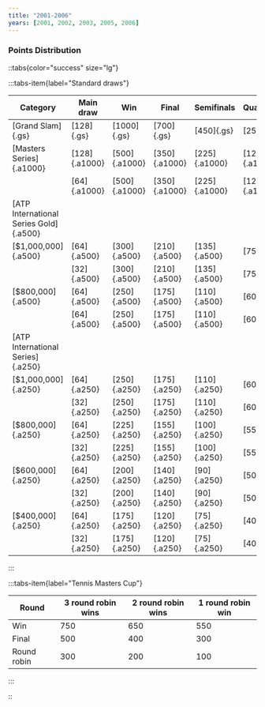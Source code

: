 ```yaml
---
title: "2001-2006"
years: [2001, 2002, 2003, 2005, 2006]
---
```


### Points Distribution

::tabs{color="success" size="lg"}

:::tabs-item{label="Standard draws"}

| Category                               | Main draw     | Win           | Final         | Semifinals    | Quarterfinals | Round of 16  | Round of 32  | Round of 64  | Round of 128 |
| -------------------------------------- | ------------- | ------------- | ------------- | ------------- | ------------- | ------------ | ------------ | ------------ | ------------ |
| [Grand Slam]{.gs}                      | [128]{.gs}    | [1000]{.gs}   | [700]{.gs}    | [450]{.gs}    | [250]{.gs}    | [150]{.gs}   | [75]{.gs}    | [35]{.gs}    | [5]{.gs}     |
| [Masters Series]{.a1000}               | [128]{.a1000} | [500]{.a1000} | [350]{.a1000} | [225]{.a1000} | [125]{.a1000} | [75]{.a1000} | [35]{.a1000} | [15]{.a1000} | [5]{.a1000}  |
|                                        | [64]{.a1000}  | [500]{.a1000} | [350]{.a1000} | [225]{.a1000} | [125]{.a1000} | [75]{.a1000} | [35]{.a1000} | [5]{.a1000}  | —            |
| [ATP International Series Gold]{.a500} |               |               |               |               |               |              |              |              |              |
| [$1,000,000]{.a500}                    | [64]{.a500}   | [300]{.a500}  | [210]{.a500}  | [135]{.a500}  | [75]{.a500}   | [25]{.a500}  | [15]{.a500}  | [5]{.a500}   | —            |
|                                        | [32]{.a500}   | [300]{.a500}  | [210]{.a500}  | [135]{.a500}  | [75]{.a500}   | [25]{.a500}  | [5]{.a500}   | —            | —            |
| [$800,000]{.a500}                      | [64]{.a500}   | [250]{.a500}  | [175]{.a500}  | [110]{.a500}  | [60]{.a500}   | [25]{.a500}  | [15]{.a500}  | [5]{.a500}   | —            |
|                                        | [64]{.a500}   | [250]{.a500}  | [175]{.a500}  | [110]{.a500}  | [60]{.a500}   | [25]{.a500}  | [5]{.a500}   | —            | —            |
| [ATP International Series]{.a250}      |               |               |               |               |               |              |              |              |              |
| [$1,000,000]{.a250}                    | [64]{.a250}   | [250]{.a250}  | [175]{.a250}  | [110]{.a250}  | [60]{.a250}   | [25]{.a250}  | [15]{.a250}  | [5]{.a250}   | —            |
|                                        | [32]{.a250}   | [250]{.a250}  | [175]{.a250}  | [110]{.a250}  | [60]{.a250}   | [25]{.a250}  | [5]{.a250}   | —            | —            |
| [$800,000]{.a250}                      | [64]{.a250}   | [225]{.a250}  | [155]{.a250}  | [100]{.a250}  | [55]{.a250}   | [20]{.a250}  | [10]{.a250}  | [5]{.a250}   | —            |
|                                        | [32]{.a250}   | [225]{.a250}  | [155]{.a250}  | [100]{.a250}  | [55]{.a250}   | [20]{.a250}  | [5]{.a250}   | —            | —            |
| [$600,000]{.a250}                      | [64]{.a250}   | [200]{.a250}  | [140]{.a250}  | [90]{.a250}   | [50]{.a250}   | [20]{.a250}  | [10]{.a250}  | [5]{.a250}   | —            |
|                                        | [32]{.a250}   | [200]{.a250}  | [140]{.a250}  | [90]{.a250}   | [50]{.a250}   | [20]{.a250}  | [5]{.a250}   | —            | —            |
| [$400,000]{.a250}                      | [64]{.a250}   | [175]{.a250}  | [120]{.a250}  | [75]{.a250}   | [40]{.a250}   | [15]{.a250}  | [10]{.a250}  | [5]{.a250}   | —            |
|                                        | [32]{.a250}   | [175]{.a250}  | [120]{.a250}  | [75]{.a250}   | [40]{.a250}   | [15]{.a250}  | [5]{.a250}   | —            | —            |

:::

:::tabs-item{label="Tennis Masters Cup"}

| Round       | 3 round robin wins | 2 round robin wins | 1 round robin win |
| ----------- | ------------------ | ------------------ | ----------------- |
| Win         | 750                | 650                | 550               |
| Final       | 500                | 400                | 300               |
| Round robin | 300                | 200                | 100               |

:::

::
